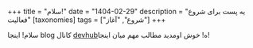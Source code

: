 +++
title = "سلام!"
date = "1404-02-29"
description = "یه پست برای شروع فعالیت"
[taxonomies]
tags = ["شروع", "آغاز"]
+++

سلام! اینجا blog کانال [devhub](https://ble.ir/devhub)ه! خوش اومدید
مطالب مهم میان اینجا!